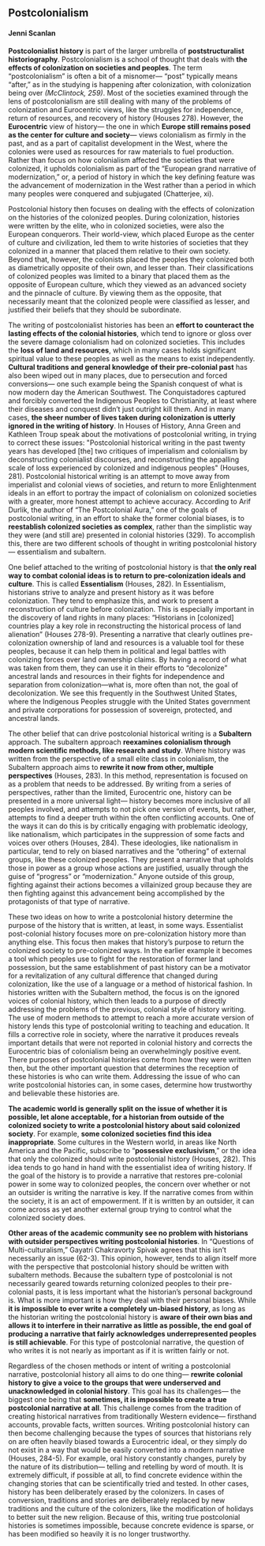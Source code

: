 ## Postcolonialism
#### Jenni Scanlan

**Postcolonialist history** is part of the larger umbrella of **poststructuralist historiography**. Postcolonialism is a school of thought that deals with **the effects of colonization on societies and peoples**. The term “postcolonialism” is often a bit of a misnomer— “post” typically means “after,” as in the studying is happening after colonization, with colonization being over _(McClintock, 259)_. Most of the societies examined through the lens of postcolonialism are still dealing with many of the problems of colonization and Eurocentric views, like the struggles for independence, return of resources, and recovery of history (Houses 278). However, the **Eurocentric** view of history— the one in which **Europe still remains posed as the center for culture and society**— views colonialism as firmly in the past, and as a part of capitalist development in the West, where the colonies were used as resources for raw materials to fuel production. Rather than focus on how colonialism affected the societies that were colonized, it upholds colonialism as part of the “European grand narrative of modernization,” or, a period of history in which the key defining feature was the advancement of modernization in the West rather than a period in which many peoples were conquered and subjugated (Chatterjee, xi).

Postcolonial history then focuses on dealing with the effects of colonization on the histories of the colonized peoples. During colonization, histories were written by the elite, who in colonized societies, were also the European conquerors. Their world-view, which placed Europe as the center of culture and civilization, led them to write histories of societies that they colonized in a manner that placed them relative to their own society. Beyond that, however, the colonists placed the peoples they colonized both as diametrically opposite of their own, and lesser than. Their classifications of colonized peoples was limited to a binary that placed them as the opposite of European culture, which they viewed as an advanced society and the pinnacle of culture. By viewing them as the opposite, that necessarily meant that the colonized people were classified as lesser, and justified their beliefs that they should be subordinate.

The writing of postcolonialist histories has been an **effort to counteract the lasting effects of the colonial histories**, which tend to ignore or gloss over the severe damage colonialism had on colonized societies. This includes the **loss of land and resources**, which in many cases holds significant spiritual value to these peoples as well as the means to exist independently. **Cultural traditions and general knowledge of their pre-colonial past** has also been wiped out in many places, due to persecution and forced conversions— one such example being the Spanish conquest of what is now modern day the American Southwest. The Conquistadores captured and forcibly converted the Indigenous Peoples to Christianity, at least where their diseases and conquest didn’t just outright kill them. And in many cases, **the sheer number of lives taken during colonization is utterly ignored in the writing of history**. In Houses of History, Anna Green and Kathleen Troup speak about the motivations of postcolonial writing, in trying to correct these issues: "Postcolonial historical writing in the past twenty years has developed [the] two critiques of imperialism and colonialism by deconstructing colonialist discourses, and reconstructing the appalling scale of loss experienced by colonized and indigenous peoples" (Houses, 281). Postcolonial historical writing is an attempt to move away from imperialist and colonial views of societies, and return to more Enlightenment ideals in an effort to portray the impact of colonialism on colonized societies with a greater, more honest attempt to achieve accuracy. According to Arif Durlik, the author of “The Postcolonial Aura,” one of the goals of postcolonial writing, in an effort to shake the former colonial biases, is to **reestablish colonized societies as complex**, rather than the simplistic way they were (and still are) presented in colonial histories (329). To accomplish this, there are two different schools of thought in writing postcolonial history— essentialism and subaltern.

One belief attached to the writing of postcolonial history is that **the only real way to combat colonial ideas is to return to pre-colonization ideals and culture**. This is called **Essentialism** (Houses, 282). In Essentialism, historians strive to analyze and present history as it was before colonization. They tend to emphasize this, and work to present a reconstruction of culture before colonization. This is especially important in the discovery of land rights in many places: “Historians in [colonized] countries play a key role in reconstructing the historical process of land alienation” (Houses 278-9). Presenting a narrative that clearly outlines pre-colonization ownership of land and resources is a valuable tool for these peoples, because it can help them in political and legal battles with colonizing forces over land ownership claims. By having a record of what was taken from them, they can use it in their efforts to “decolonize” ancestral lands and resources in their fights for independence and separation from colonization—what is, more often than not, the goal of decolonization. We see this frequently in the Southwest United States, where the Indigenous Peoples struggle with the United States government and private corporations for possession of sovereign, protected, and ancestral lands.

The other belief that can drive postcolonial historical writing is a **Subaltern** approach. The subaltern approach **reexamines colonialism through modern scientific methods, like research and study**. Where history was written from the perspective of a small elite class in colonialism, the Subaltern approach aims to **rewrite it now from other, multiple perspectives** (Houses, 283). In this method, representation is focused on as a problem that needs to be addressed. By writing from a series of perspectives, rather than the limited, Eurocentric one, history can be presented in a more universal light— history becomes more inclusive of all peoples involved, and attempts to not pick one version of events, but rather, attempts to find a deeper truth within the often conflicting accounts. One of the ways it can do this is by critically engaging with problematic ideology, like nationalism, which participates in the suppression of some facts and voices over others (Houses, 284). These ideologies, like nationalism in particular, tend to rely on biased narratives and the “othering” of external groups, like these colonized peoples. They present a narrative that upholds those in power as a group whose actions are justified, usually through the guise of “progress” or “modernization.” Anyone outside of this group, fighting against their actions becomes a villainized group because they are then fighting against this advancement being accomplished by the protagonists of that type of narrative.

These two ideas on how to write a postcolonial history determine the purpose of the history that is written, at least, in some ways. Essentialist post-colonial history focuses more on pre-colonization history more than anything else. This focus then makes that history’s purpose to return the colonized society to pre-colonized ways. In the earlier example it becomes a tool which peoples use to fight for the restoration of former land possession, but the same establishment of past history can be a motivator for a revitalization of any cultural difference that changed during colonization, like the use of a language or a method of historical fashion. In histories written with the Subaltern method, the focus is on the ignored voices of colonial history, which then leads to a purpose of directly addressing the problems of the previous, colonial style of history writing. The use of modern methods to attempt to reach a more accurate version of history lends this type of postcolonial writing to teaching and education. It fills a corrective role in society, where the narrative it produces reveals important details that were not reported in colonial history and corrects the Eurocentric bias of colonialism being an overwhelmingly positive event. There purposes of postcolonial histories come from how they were written then, but the other important question that determines the reception of these histories is who can write them. Addressing the issue of who can write postcolonial histories can, in some cases, determine how trustworthy and believable these histories are.

**The academic world is generally split on the issue of whether it is possible, let alone acceptable, for a historian from outside of the colonized society to write a postcolonial history about said colonized society**. For example, **some colonized societies find this idea inappropriate**. Some cultures in the Western world, in areas like North America and the Pacific, subscribe to “**possessive exclusivism**,” or the idea that only the colonized should write postcolonial history (Houses, 282). This idea tends to go hand in hand with the essentialist idea of writing history. If the goal of the history is to provide a narrative that restores pre-colonial power in some way to colonized peoples, the concern over whether or not an outsider is writing the narrative is key. If the narrative comes from within the society, it is an act of empowerment. If it is written by an outsider, it can come across as yet another external group trying to control what the colonized society does.

**Other areas of the academic community see no problem with historians with outsider perspectives writing postcolonial histories**. In “Questions of Multi-culturalism,” Gayatri Chakravorty Spivak agrees that this isn’t necessarily an issue (62-3). This opinion, however, tends to align itself more with the perspective that postcolonial history should be written with subaltern methods. Because the subaltern type of postcolonial is not necessarily geared towards returning colonized peoples to their pre-colonial pasts, it is less important what the historian’s personal background is. What is more important is how they deal with their personal biases. While **it is impossible to ever write a completely un-biased history**, as long as the historian writing the postcolonial history is **aware of their own bias and allows it to interfere in their narrative as little as possible, the end goal of producing a narrative that fairly acknowledges underrepresented peoples is still achievable**. For this type of postcolonial narrative, the question of who writes it is not nearly as important as if it is written fairly or not.

Regardless of the chosen methods or intent of writing a postcolonial narrative, postcolonial history all aims to do one thing— **rewrite colonial history to give a voice to the groups that were underserved and unacknowledged in colonial history**. This goal has its challenges— the biggest one being that **sometimes, it is impossible to create a true postcolonial narrative at all**. This challenge comes from the tradition of creating historical narratives from traditionally Western evidence— firsthand accounts, provable facts, written sources. Writing postcolonial history can then become challenging because the types of sources that historians rely on are often heavily biased towards a Eurocentric ideal, or they simply do not exist in a way that would be easily converted into a modern narrative (Houses, 284-5). For example, oral history constantly changes, purely by the nature of its distribution— telling and retelling by word of mouth. It is extremely difficult, if possible at all, to find concrete evidence within the changing stories that can be scientifically tried and tested. In other cases, history has been deliberately erased by the colonizers. In cases of conversion, traditions and stories are deliberately replaced by new traditions and the culture of the colonizers, like the modification of holidays to better suit the new religion. Because of this, writing true postcolonial histories is sometimes impossible, because concrete evidence is sparse, or has been modified so heavily it is no longer trustworthy.
